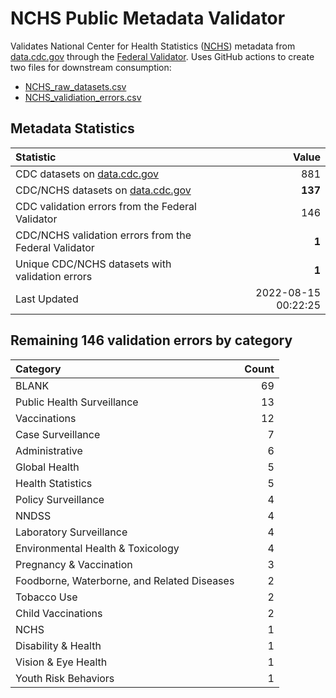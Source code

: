 # NCHS Public Metadata Validator

Validates National Center for Health Statistics ([NCHS](https://www.cdc.gov/nchs/index.htm)) metadata from [data.cdc.gov](https://data.cdc.gov/browse?category=NCHS) through the [Federal Validator](https://dashboard.data.gov/validate). Uses GitHub actions to create two files for downstream consumption:


+ [NCHS_raw_datasets.csv](NCHS_raw_datasets.csv)
+ [NCHS_validiation_errors.csv](NCHS_validiation_errors.csv)


## Metadata Statistics

| Statistic | Value |
| :---      | ---:  |
| CDC datasets on [data.cdc.gov](https://data.cdc.gov/) | 881 |
| CDC/NCHS datasets on [data.cdc.gov](https://data.cdc.gov/browse?category=NCHS)| **137** |
| CDC validation errors from the Federal Validator | 146 |
| CDC/NCHS validation errors from the Federal Validator | **1** |
| Unique CDC/NCHS datasets with validation errors | **1** |
| Last Updated | 2022-08-15 00:22:25 |


## Remaining 146 validation errors by category

| Category | Count |
| :---     | ---:  |
|BLANK|69|
|Public Health Surveillance|13|
|Vaccinations|12|
|Case Surveillance|7|
|Administrative|6|
|Global Health|5|
|Health Statistics|5|
|Policy Surveillance|4|
|NNDSS|4|
|Laboratory Surveillance|4|
|Environmental Health & Toxicology|4|
|Pregnancy & Vaccination|3|
|Foodborne, Waterborne, and Related Diseases|2|
|Tobacco Use|2|
|Child Vaccinations|2|
|NCHS|1|
|Disability & Health|1|
|Vision & Eye Health|1|
|Youth Risk Behaviors|1|